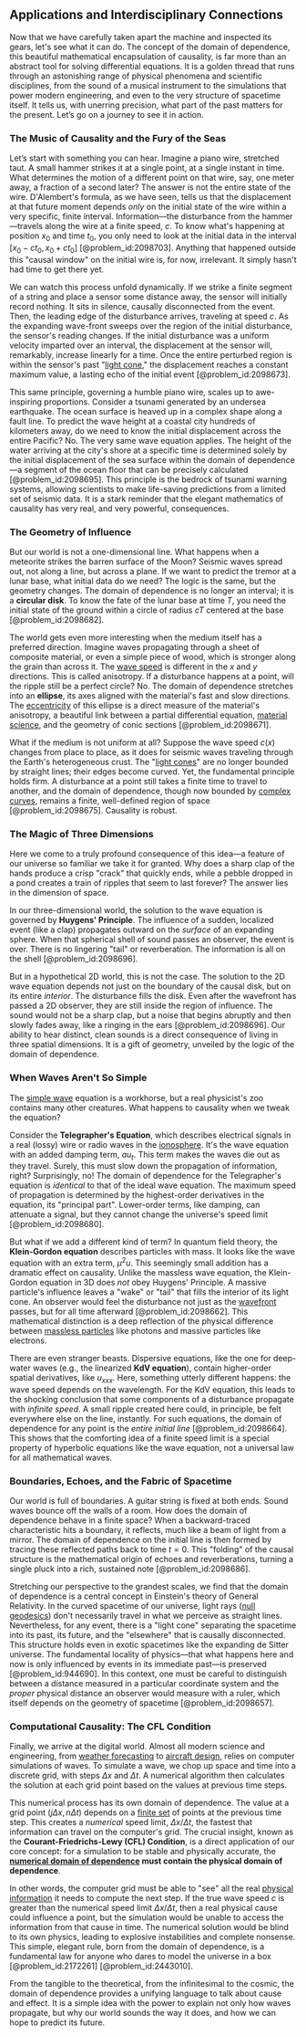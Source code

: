 ## Applications and Interdisciplinary Connections

Now that we have carefully taken apart the machine and inspected its gears, let's see what it can do. The concept of the domain of dependence, this beautiful mathematical encapsulation of causality, is far more than an abstract tool for solving differential equations. It is a golden thread that runs through an astonishing range of physical phenomena and scientific disciplines, from the sound of a musical instrument to the simulations that power modern engineering, and even to the very structure of spacetime itself. It tells us, with unerring precision, what part of the past matters for the present. Let’s go on a journey to see it in action.

### The Music of Causality and the Fury of the Seas

Let’s start with something you can hear. Imagine a piano wire, stretched taut. A small hammer strikes it at a single point, at a single instant in time. What determines the motion of a different point on that wire, say, one meter away, a fraction of a second later? The answer is not the entire state of the wire. D'Alembert's formula, as we have seen, tells us that the displacement at that future moment depends *only* on the initial state of the wire within a very specific, finite interval. Information—the disturbance from the hammer—travels along the wire at a finite speed, $c$. To know what's happening at position $x_0$ and time $t_0$, you only need to look at the initial data in the interval $[x_0 - ct_0, x_0 + ct_0]$ [@problem_id:2098703]. Anything that happened outside this "causal window" on the initial wire is, for now, irrelevant. It simply hasn't had time to get there yet.

We can watch this process unfold dynamically. If we strike a finite segment of a string and place a sensor some distance away, the sensor will initially record nothing. It sits in silence, causally disconnected from the event. Then, the leading edge of the disturbance arrives, traveling at speed $c$. As the expanding wave-front sweeps over the region of the initial disturbance, the sensor's reading changes. If the initial disturbance was a uniform velocity imparted over an interval, the displacement at the sensor will, remarkably, increase linearly for a time. Once the entire perturbed region is within the sensor's past "[light cone](@article_id:157173)," the displacement reaches a constant maximum value, a lasting echo of the initial event [@problem_id:2098673].

This same principle, governing a humble piano wire, scales up to awe-inspiring proportions. Consider a tsunami generated by an undersea earthquake. The ocean surface is heaved up in a complex shape along a fault line. To predict the wave height at a coastal city hundreds of kilometers away, do we need to know the initial displacement across the entire Pacific? No. The very same wave equation applies. The height of the water arriving at the city's shore at a specific time is determined solely by the initial displacement of the sea surface within the domain of dependence—a segment of the ocean floor that can be precisely calculated [@problem_id:2098695]. This principle is the bedrock of tsunami warning systems, allowing scientists to make life-saving predictions from a limited set of seismic data. It is a stark reminder that the elegant mathematics of causality has very real, and very powerful, consequences.

### The Geometry of Influence

But our world is not a one-dimensional line. What happens when a meteorite strikes the barren surface of the Moon? Seismic waves spread out, not along a line, but across a plane. If we want to predict the tremor at a lunar base, what initial data do we need? The logic is the same, but the geometry changes. The domain of dependence is no longer an interval; it is a **circular disk**. To know the fate of the lunar base at time $T$, you need the initial state of the ground within a circle of radius $cT$ centered at the base [@problem_id:2098682].

The world gets even more interesting when the medium itself has a preferred direction. Imagine waves propagating through a sheet of composite material, or even a simple piece of wood, which is stronger along the grain than across it. The [wave speed](@article_id:185714) is different in the $x$ and $y$ directions. This is called anisotropy. If a disturbance happens at a point, will the ripple still be a perfect circle? No. The domain of dependence stretches into an **ellipse**, its axes aligned with the material's fast and slow directions. The [eccentricity](@article_id:266406) of this ellipse is a direct measure of the material's anisotropy, a beautiful link between a partial differential equation, [material science](@article_id:151732), and the geometry of conic sections [@problem_id:2098671].

What if the medium is not uniform at all? Suppose the wave speed $c(x)$ changes from place to place, as it does for seismic waves traveling through the Earth's heterogeneous crust. The "[light cones](@article_id:158510)" are no longer bounded by straight lines; their edges become curved. Yet, the fundamental principle holds firm. A disturbance at a point still takes a finite time to travel to another, and the domain of dependence, though now bounded by [complex curves](@article_id:171154), remains a finite, well-defined region of space [@problem_id:2098675]. Causality is robust.

### The Magic of Three Dimensions

Here we come to a truly profound consequence of this idea—a feature of our universe so familiar we take it for granted. Why does a sharp clap of the hands produce a crisp "crack" that quickly ends, while a pebble dropped in a pond creates a train of ripples that seem to last forever? The answer lies in the dimension of space.

In our three-dimensional world, the solution to the wave equation is governed by **Huygens' Principle**. The influence of a sudden, localized event (like a clap) propagates outward on the *surface* of an expanding sphere. When that spherical shell of sound passes an observer, the event is over. There is no lingering "tail" or reverberation. The information is all on the shell [@problem_id:2098696].

But in a hypothetical 2D world, this is not the case. The solution to the 2D wave equation depends not just on the boundary of the causal disk, but on its entire *interior*. The disturbance fills the disk. Even after the wavefront has passed a 2D observer, they are still inside the region of influence. The sound would not be a sharp clap, but a noise that begins abruptly and then slowly fades away, like a ringing in the ears [@problem_id:2098696]. Our ability to hear distinct, clean sounds is a direct consequence of living in three spatial dimensions. It is a gift of geometry, unveiled by the logic of the domain of dependence.

### When Waves Aren't So Simple

The [simple wave](@article_id:183555) equation is a workhorse, but a real physicist's zoo contains many other creatures. What happens to causality when we tweak the equation?

Consider the **Telegrapher's Equation**, which describes electrical signals in a real (lossy) wire or radio waves in the [ionosphere](@article_id:261575). It's the wave equation with an added damping term, $a u_t$. This term makes the waves die out as they travel. Surely, this must slow down the propagation of information, right? Surprisingly, no! The domain of dependence for the Telegrapher's equation is *identical* to that of the ideal wave equation. The maximum speed of propagation is determined by the highest-order derivatives in the equation, its "principal part". Lower-order terms, like damping, can attenuate a signal, but they cannot change the universe's speed limit [@problem_id:2098680].

But what if we add a different kind of term? In quantum field theory, the **Klein-Gordon equation** describes particles with mass. It looks like the wave equation with an extra term, $\mu^2 u$. This seemingly small addition has a dramatic effect on causality. Unlike the massless wave equation, the Klein-Gordon equation in 3D does *not* obey Huygens' Principle. A massive particle's influence leaves a "wake" or "tail" that fills the interior of its light cone. An observer would feel the disturbance not just as the [wavefront](@article_id:197462) passes, but for all time afterward [@problem_id:2098662]. This mathematical distinction is a deep reflection of the physical difference between [massless particles](@article_id:262930) like photons and massive particles like electrons.

There are even stranger beasts. Dispersive equations, like the one for deep-water waves (e.g., the linearized **KdV equation**), contain higher-order spatial derivatives, like $u_{xxx}$. Here, something utterly different happens: the wave speed depends on the wavelength. For the KdV equation, this leads to the shocking conclusion that some components of a disturbance propagate with *infinite speed*. A small ripple created here could, in principle, be felt everywhere else on the line, instantly. For such equations, the domain of dependence for any point is the *entire initial line* [@problem_id:2098664]. This shows that the comforting idea of a finite speed limit is a special property of hyperbolic equations like the wave equation, not a universal law for all mathematical waves.

### Boundaries, Echoes, and the Fabric of Spacetime

Our world is full of boundaries. A guitar string is fixed at both ends. Sound waves bounce off the walls of a room. How does the domain of dependence behave in a finite space? When a backward-traced characteristic hits a boundary, it reflects, much like a beam of light from a mirror. The domain of dependence on the initial line is then formed by tracing these reflected paths back to time $t=0$. This "folding" of the causal structure is the mathematical origin of echoes and reverberations, turning a single pluck into a rich, sustained note [@problem_id:2098686].

Stretching our perspective to the grandest scales, we find that the domain of dependence is a central concept in Einstein's theory of General Relativity. In the curved spacetime of our universe, light rays ([null geodesics](@article_id:158309)) don't necessarily travel in what we perceive as straight lines. Nevertheless, for any event, there is a "light cone" separating the spacetime into its past, its future, and the "elsewhere" that is causally disconnected. This structure holds even in exotic spacetimes like the expanding de Sitter universe. The fundamental locality of physics—that what happens here and now is only influenced by events in its immediate past—is preserved [@problem_id:944690]. In this context, one must be careful to distinguish between a distance measured in a particular coordinate system and the *proper* physical distance an observer would measure with a ruler, which itself depends on the geometry of spacetime [@problem_id:2098657].

### Computational Causality: The CFL Condition

Finally, we arrive at the digital world. Almost all modern science and engineering, from [weather forecasting](@article_id:269672) to [aircraft design](@article_id:203859), relies on computer simulations of waves. To simulate a wave, we chop up space and time into a discrete grid, with steps $\Delta x$ and $\Delta t$. A numerical algorithm then calculates the solution at each grid point based on the values at previous time steps.

This numerical process has its own domain of dependence. The value at a grid point $(j\Delta x, n\Delta t)$ depends on a [finite set](@article_id:151753) of points at the previous time step. This creates a *numerical* speed limit, $\Delta x / \Delta t$, the fastest that information can travel on the computer's grid. The crucial insight, known as the **Courant-Friedrichs-Lewy (CFL) Condition**, is a direct application of our core concept: for a simulation to be stable and physically accurate, the **[numerical domain of dependence](@article_id:162818) must contain the physical domain of dependence**.

In other words, the computer grid must be able to "see" all the real [physical information](@article_id:152062) it needs to compute the next step. If the true wave speed $c$ is greater than the numerical speed limit $\Delta x / \Delta t$, then a real physical cause could influence a point, but the simulation would be unable to access the information from that cause in time. The numerical solution would be blind to its own physics, leading to explosive instabilities and complete nonsense. This simple, elegant rule, born from the domain of dependence, is a fundamental law for anyone who dares to model the universe in a box [@problem_id:2172261] [@problem_id:2443010].

From the tangible to the theoretical, from the infinitesimal to the cosmic, the domain of dependence provides a unifying language to talk about cause and effect. It is a simple idea with the power to explain not only how waves propagate, but why our world sounds the way it does, and how we can hope to predict its future.